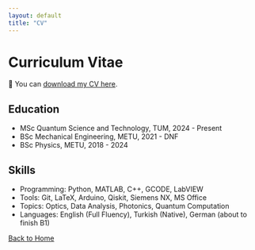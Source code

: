```yaml
---
layout: default
title: "CV"
---
```


# Curriculum Vitae

📄 You can [download my CV here](CV.pdf).


## Education
- MSc Quantum Science and Technology, TUM, 2024 - Present
- BSc Mechanical Engineering, METU, 2021 - DNF
- BSc Physics, METU, 2018 - 2024

## Skills
- Programming: Python, MATLAB, C++, GCODE, LabVIEW
- Tools: Git, LaTeX, Arduino, Qiskit, Siemens NX, MS Office
- Topics: Optics, Data Analysis, Photonics, Quantum Computation
- Languages: English (Full Fluency), Turkish (Native), German (about to finish B1)

[Back to Home](index.md)
